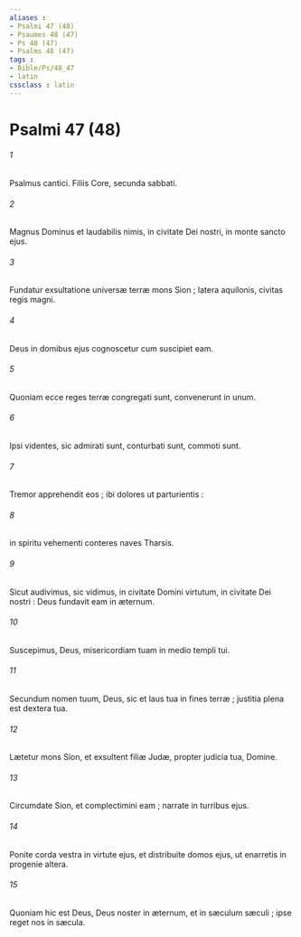 ```yaml
---
aliases : 
- Psalmi 47 (48)
- Psaumes 48 (47)
- Ps 48 (47)
- Psalms 48 (47)
tags : 
- Bible/Ps/48_47
- latin
cssclass : latin
---
```


# Psalmi 47 (48)

###### 1
Psalmus cantici. Filiis Core, secunda sabbati.
###### 2
Magnus Dominus et laudabilis nimis, in civitate Dei nostri, in monte sancto ejus.
###### 3
Fundatur exsultatione universæ terræ mons Sion ; latera aquilonis, civitas regis magni.
###### 4
Deus in domibus ejus cognoscetur cum suscipiet eam.
###### 5
Quoniam ecce reges terræ congregati sunt, convenerunt in unum.
###### 6
Ipsi videntes, sic admirati sunt, conturbati sunt, commoti sunt.
###### 7
Tremor apprehendit eos ; ibi dolores ut parturientis :
###### 8
in spiritu vehementi conteres naves Tharsis.
###### 9
Sicut audivimus, sic vidimus, in civitate Domini virtutum, in civitate Dei nostri : Deus fundavit eam in æternum.
###### 10
Suscepimus, Deus, misericordiam tuam in medio templi tui.
###### 11
Secundum nomen tuum, Deus, sic et laus tua in fines terræ ; justitia plena est dextera tua.
###### 12
Lætetur mons Sion, et exsultent filiæ Judæ, propter judicia tua, Domine.
###### 13
Circumdate Sion, et complectimini eam ; narrate in turribus ejus.
###### 14
Ponite corda vestra in virtute ejus, et distribuite domos ejus, ut enarretis in progenie altera.
###### 15
Quoniam hic est Deus, Deus noster in æternum, et in sæculum sæculi ; ipse reget nos in sæcula.
